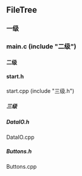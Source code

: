 ## FileTree

### 一级

### main.c	(include "二级")

#### 二级

#### start.h 

start.cpp	(include "三级.h")

##### 三级

##### DataIO.h

DataIO.cpp

##### Buttons.h

Buttons.cpp